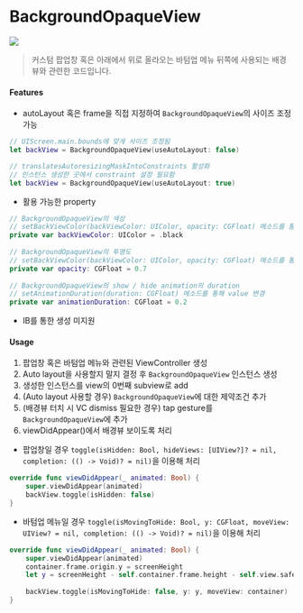 # BackgroundOpaqueView
<img src = "https://user-images.githubusercontent.com/28864782/151702604-339afdb3-2b37-4841-b1fb-a4f81740a05a.mp4">

> 커스텀 팝업창 혹은 아래에서 위로 올라오는 바텀업 메뉴 뒤쪽에 사용되는 배경뷰와 관련한 코드입니다.


#### Features
- autoLayout 혹은 frame을 직접 지정하여 ```BackgroundOpaqueView```의 사이즈 조정 가능
```Swift
// UIScreen.main.bounds에 맞게 사이즈 조정됨
let backView = BackgroundOpaqueView(useAutoLayout: false)

// translatesAutoresizingMaskIntoConstraints 활성화
// 인스턴스 생성한 곳에서 constraint 설정 필요함
let backView = BackgroundOpaqueView(useAutoLayout: true)
```

- 활용 가능한 property
```Swift
// BackgroundOpaqueView의 색상
// setBackViewColor(backViewColor: UIColor, opacity: CGFloat) 메소드를 통해 value 변경
private var backViewColor: UIColor = .black
    
// BackgroundOpaqueView의 투명도
// setBackViewColor(backViewColor: UIColor, opacity: CGFloat) 메소드를 통해 value 변경
private var opacity: CGFloat = 0.7
    
// BackgroundOpaqueView의 show / hide animation의 duration
// setAnimationDuration(duration: CGFloat) 메소드를 통해 value 변경
private var animationDuration: CGFloat = 0.2
```

- IB를 통한 생성 미지원



#### Usage
1. 팝업창 혹은 바텀업 메뉴와 관련된 ViewController 생성
2. Auto layout을 사용할지 말지 결정 후 ```BackgroundOpaqueView``` 인스턴스 생성
3. 생성한 인스턴스를 view의 0번째 subview로 add
4. (Auto layout 사용할 경우) ```BackgroundOpaqueView```에 대한 제약조건 추가
5. (배경뷰 터치 시 VC dismiss 필요한 경우) tap gesture를 ```BackgroundOpaqueView```에 추가
6. viewDidAppear()에서 배경뷰 보이도록 처리
- 팝업창일 경우 ```toggle(isHidden: Bool, hideViews: [UIView?]? = nil, completion: (() -> Void)? = nil)```을 이용해 처리
```Swift
override func viewDidAppear(_ animated: Bool) {
	super.viewDidAppear(animated)
	backView.toggle(isHidden: false)
}
```
- 바텀업 메뉴일 경우 ```toggle(isMovingToHide: Bool, y: CGFloat, moveView: UIView? = nil, completion: (() -> Void)? = nil)```을 이용해 처리
```Swift
override func viewDidAppear(_ animated: Bool) {
	super.viewDidAppear(animated)
	container.frame.origin.y = screenHeight
	let y = screenHeight - self.container.frame.height - self.view.safeAreaInsets.bottom
        
	backView.toggle(isMovingToHide: false, y: y, moveView: container)
}
```


